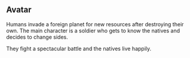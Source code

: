 ## Avatar

Humans invade a foreign planet for new resources after destroying their own. The main character is a soldier who gets to know the natives and decides to change sides. <br />

They fight a spectacular battle and the natives live happily.
